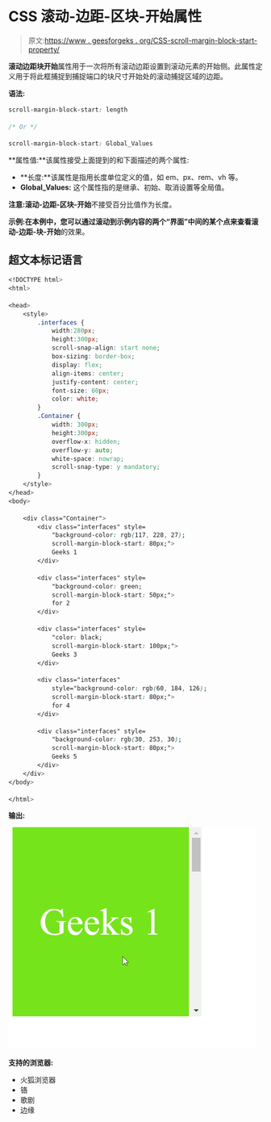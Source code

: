 # CSS 滚动-边距-区块-开始属性

> 原文:[https://www . geesforgeks . org/CSS-scroll-margin-block-start-property/](https://www.geeksforgeeks.org/css-scroll-margin-block-start-property/)

**滚动边距块开始**属性用于一次将所有滚动边距设置到滚动元素的开始侧。此属性定义用于将此框捕捉到捕捉端口的块尺寸开始处的滚动捕捉区域的边距。

**语法:**

```css
scroll-margin-block-start: length

/* Or */

scroll-margin-block-start: Global_Values

```

**属性值:**该属性接受上面提到的和下面描述的两个属性:

*   **长度:**该属性是指用长度单位定义的值，如 em、px、rem、vh 等。
*   **Global_Values:** 这个属性指的是继承、初始、取消设置等全局值。

**注意:滚动-边距-区块-开始**不接受百分比值作为长度。

**示例:**在本例中，您可以通过滚动到示例内容的两个“界面”中间的某个点来查看**滚动-边距-块-开始**的效果。

## 超文本标记语言

```css
<!DOCTYPE html>
<html>

<head>
    <style>
        .interfaces {
            width:280px;
            height:300px;
            scroll-snap-align: start none;
            box-sizing: border-box;
            display: flex;
            align-items: center;
            justify-content: center;
            font-size: 60px;
            color: white;
        }
        .Container {
            width: 300px;
            height:300px;
            overflow-x: hidden;
            overflow-y: auto;
            white-space: nowrap;
            scroll-snap-type: y mandatory;
        }
    </style>
</head>
<body>

    <div class="Container">
        <div class="interfaces" style=
            "background-color: rgb(117, 228, 27); 
            scroll-margin-block-start: 80px;">
            Geeks 1
        </div>

        <div class="interfaces" style=
            "background-color: green; 
            scroll-margin-block-start: 50px;">
            for 2
        </div>

        <div class="interfaces" style=
            "color: black; 
            scroll-margin-block-start: 100px;">
            Geeks 3
        </div>

        <div class="interfaces" 
            style="background-color: rgb(60, 184, 126); 
            scroll-margin-block-start: 80px;">
            for 4
        </div>

        <div class="interfaces" style=
            "background-color: rgb(30, 253, 30); 
            scroll-margin-block-start: 80px;">
            Geeks 5
        </div>
    </div>
</body>

</html>
```

**输出:**

![](img/bb95ea72ad72825b72cd4e0fc85ad1ed.png)

**支持的浏览器:**

*   火狐浏览器
*   铬
*   歌剧
*   边缘